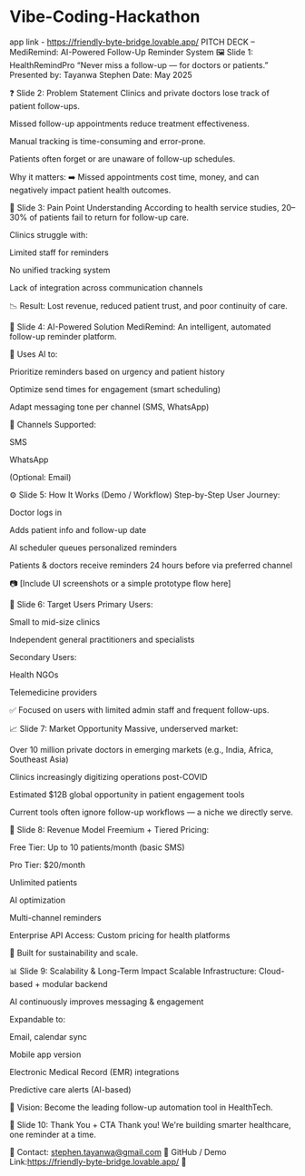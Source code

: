 # Vibe-Coding-Hackathon
app link - https://friendly-byte-bridge.lovable.app/
PITCH DECK – MediRemind: AI-Powered Follow-Up Reminder System
🖼️ Slide 1: HealthRemindPro
“Never miss a follow-up — for doctors or patients.”
Presented by: Tayanwa Stephen
Date: May 2025

❓ Slide 2: Problem Statement
Clinics and private doctors lose track of patient follow-ups.

Missed follow-up appointments reduce treatment effectiveness.

Manual tracking is time-consuming and error-prone.

Patients often forget or are unaware of follow-up schedules.

Why it matters:
➡️ Missed appointments cost time, money, and can negatively impact patient health outcomes.

💢 Slide 3: Pain Point Understanding
According to health service studies, 20–30% of patients fail to return for follow-up care.

Clinics struggle with:

Limited staff for reminders

No unified tracking system

Lack of integration across communication channels

📉 Result: Lost revenue, reduced patient trust, and poor continuity of care.

🤖 Slide 4: AI-Powered Solution
MediRemind: An intelligent, automated follow-up reminder platform.

🔹 Uses AI to:

Prioritize reminders based on urgency and patient history

Optimize send times for engagement (smart scheduling)

Adapt messaging tone per channel (SMS, WhatsApp)

💬 Channels Supported:

SMS

WhatsApp

(Optional: Email)

⚙️ Slide 5: How It Works (Demo / Workflow)
Step-by-Step User Journey:

Doctor logs in

Adds patient info and follow-up date

AI scheduler queues personalized reminders

Patients & doctors receive reminders 24 hours before via preferred channel

📷 [Include UI screenshots or a simple prototype flow here]

🎯 Slide 6: Target Users
Primary Users:

Small to mid-size clinics

Independent general practitioners and specialists

Secondary Users:

Health NGOs

Telemedicine providers

✅ Focused on users with limited admin staff and frequent follow-ups.

📈 Slide 7: Market Opportunity
Massive, underserved market:

Over 10 million private doctors in emerging markets (e.g., India, Africa, Southeast Asia)

Clinics increasingly digitizing operations post-COVID

Estimated $12B global opportunity in patient engagement tools

Current tools often ignore follow-up workflows — a niche we directly serve.

💸 Slide 8: Revenue Model
Freemium + Tiered Pricing:

Free Tier: Up to 10 patients/month (basic SMS)

Pro Tier: $20/month

Unlimited patients

AI optimization

Multi-channel reminders

Enterprise API Access: Custom pricing for health platforms

🎯 Built for sustainability and scale.

📊 Slide 9: Scalability & Long-Term Impact
Scalable Infrastructure: Cloud-based + modular backend

AI continuously improves messaging & engagement

Expandable to:

Email, calendar sync

Mobile app version

Electronic Medical Record (EMR) integrations

Predictive care alerts (AI-based)

🚀 Vision: Become the leading follow-up automation tool in HealthTech.

🙏 Slide 10: Thank You + CTA
Thank you!
We're building smarter healthcare, one reminder at a time.

📧 Contact: stephen.tayanwa@gmail.com
🔗 GitHub / Demo Link:https://friendly-byte-bridge.lovable.app/
💬 
